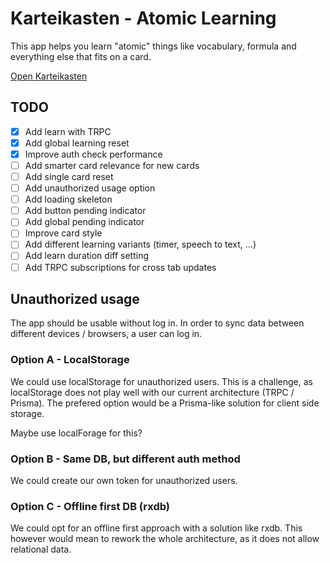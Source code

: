 # Karteikasten - Atomic Learning

This app helps you learn "atomic" things like vocabulary, formula and everything else that fits on a card.

[Open Karteikasten](https://visualjerk.github.io/karteikasten/)

## TODO

- [x] Add learn with TRPC
- [x] Add global learning reset
- [x] Improve auth check performance
- [ ] Add smarter card relevance for new cards
- [ ] Add single card reset
- [ ] Add unauthorized usage option
- [ ] Add loading skeleton
- [ ] Add button pending indicator
- [ ] Add global pending indicator
- [ ] Improve card style
- [ ] Add different learning variants (timer, speech to text, ...)
- [ ] Add learn duration diff setting
- [ ] Add TRPC subscriptions for cross tab updates

## Unauthorized usage

The app should be usable without log in. In order to sync data between different devices / browsers, a user can log in.

### Option A - LocalStorage

We could use localStorage for unauthorized users. This is a challenge, as localStorage does not play well with our current architecture (TRPC / Prisma). The prefered option would be a Prisma-like solution for client side storage.

Maybe use localForage for this?

### Option B - Same DB, but different auth method

We could create our own token for unauthorized users.

### Option C - Offline first DB (rxdb)

We could opt for an offline first approach with a solution like rxdb. This however would mean to rework the whole architecture, as it does not allow relational data.
